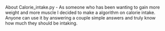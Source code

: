 About
Calorie_intake.py - As someone who has been wanting to gain more weight and more muscle I decided to make a algorithm on calorie intake. Anyone can use it by answering a couple simple answers and truly know how much they should be intaking.
